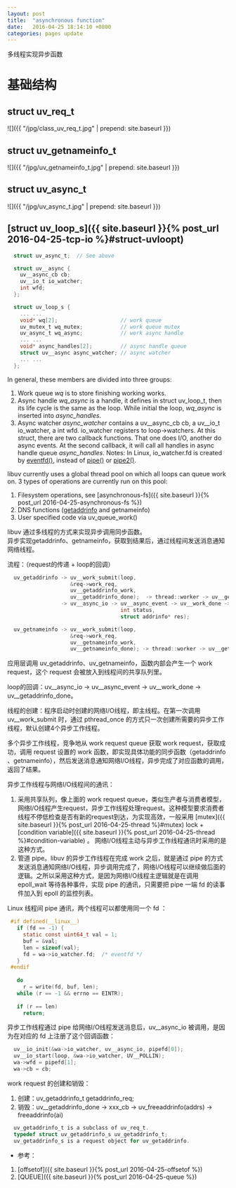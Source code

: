 ```yaml
---
layout: post
title:  "asynchronous function"
date:   2016-04-25 18:14:10 +0800
categories: pages update
---
```


多线程实现异步函数

# 基础结构

## struct uv_req_t

![]({{ "/jpg/class_uv_req_t.jpg" | prepend: site.baseurl }})


## struct uv_getnameinfo_t

![]({{ "/jpg/uv_getnameinfo_t.jpg" | prepend: site.baseurl }})


## struct uv_async_t

![]({{ "/jpg/uv_async_t.jpg" | prepend: site.baseurl }})



## [struct uv_loop_s]({{ site.baseurl }}{% post_url 2016-04-25-tcp-io %}#struct-uvloopt)
```c
  struct uv_async_t;  // See above

  struct uv__async {
    uv__async_cb cb;
    uv__io_t io_watcher;
    int wfd;
  };

  struct uv_loop_s {
    ... ...
    void* wq[2];                    // work queue
    uv_mutex_t wq_mutex;            // work queue mutex
    uv_async_t wq_async;            // work async handle
    ... ...
    void* async_handles[2];         // async handle queue
    struct uv__async async_watcher; // async watcher
    ... ...
  };
```
 
In general, these members are divided into three groups:

1. Work queue _wq_ is to store finishing working works.
2. Async handle _wq_async_ is a handle, it defines in struct uv_loop_t, then its life cycle is the same as the loop. While initial the loop, _wq_async_ is inserted into _async_handles_.
3. Async watcher _async_watcher_ contains a uv__async_cb cb, a uv__io_t io_watcher, a int wfd. io_watcher registers to loop->watchers. At this struct, there are two callback functions. That one does I/O, another do async events. At the second callback, it will call all handles in async handle queue _async_handles_. Notes: In Linux, io_watcher.fd is created by [eventfd()](http://man7.org/linux/man-pages/man2/eventfd.2.html), instead of [pipe()](http://man7.org/linux/man-pages/man2/pipe.2.html) or [pipe2()](http://man7.org/linux/man-pages/man2/pipe2.2.html).


libuv currently uses a global thread pool on which all loops can queue work on. 3 types of operations are currently run on this pool:

1. Filesystem operations, see [asynchronous-fs]({{ site.baseurl }}{% post_url 2016-04-25-asynchronous-fs %})
2. DNS functions ([getaddrinfo](#struct-uv_getnameinfo_t) and getnameinfo)
3. User specified code via uv_queue_work()


libuv 通过多线程的方式来实现异步调用同步函数。  
异步实现getaddrinfo、getnameinfo，获取到结果后，通过线程间发送消息通知网络线程。

流程：（request的传递 + loop的回调）

```c
  uv_getaddrinfo -> uv__work_submit(loop,
                    &req->work_req,
                    uv__getaddrinfo_work,
                    uv__getaddrinfo_done);  -> thread::worker -> uv__getaddrinfo_work -> getaddrinfo -> uv_async_send
                 -> uv__async_io -> uv__async_event -> uv__work_done -> uv__getaddrinfo_done -> typedef void (*uv_getaddrinfo_cb)(uv_getaddrinfo_t* req,
                                    int status,
                                    struct addrinfo* res);

  uv_getnameinfo -> uv__work_submit(loop,
                    &req->work_req,
                    uv__getnameinfo_work,
                    uv__getnameinfo_done); -> thread::worker -> uv__getnameinfo_work -> getnameinfo
```

应用层调用 uv_getaddrinfo、uv_getnameinfo，函数内部会产生一个 work request，这个 request 会被放入到线程间的共享队列里。 

loop的回调：uv__async_io -> uv__async_event -> uv__work_done -> uv__getaddrinfo_done。


线程的创建：程序启动时创建的网络I/O线程，即主线程。在第一次调用 uv__work_submit 时，通过 pthread_once 的方式只一次创建所需要的异步工作线程，默认创建4个异步工作线程。

多个异步工作线程，竞争地从 work request queue 获取 work request，获取成功，调用 request 设置的 work 函数，即实现具体功能的同步函数（getaddrinfo 、getnameinfo），然后发送消息通知网络I/O线程，异步完成了对应函数的调用，返回了结果。

异步工作线程与网络I/O线程间的通讯：

1. 采用共享队列，像上面的 work request queue，类似生产者与消费者模型，网络I/O线程产生request，异步工作线程处理request。这种模型要求消费者线程不停低检查是否有新的request到达，为实现高效，一般采用 [mutex]({{ site.baseurl }}{% post_url 2016-04-25-thread %}#mutex) lock + [condition variable]({{ site.baseurl }}{% post_url 2016-04-25-thread %}#condition-variable) 。 网络I/O线程主动与异步工作线程通讯时采用的是这种方式。
1. 管道 pipe。libuv 的异步工作线程在完成 work 之后，就是通过 pipe 的方式发送消息通知网络I/O线程，异步调用完成了，网络I/O线程可以继续做后面的逻辑。之所以采用这种方式，是因为网络I/O线程主逻辑就是在调用 epoll_wait 等待各种事件，实现 pipe 的通讯，只需要把 pipe 一端 fd 的读事件加入到 epoll 的监控列表。

Linux 线程间 pipe 通讯，两个线程可以都使用同一个 fd ：

```c
 #if defined(__linux__)
   if (fd == -1) {
     static const uint64_t val = 1;
     buf = &val;
     len = sizeof(val);
     fd = wa->io_watcher.fd;  /* eventfd */
   }
 #endif
 
   do
     r = write(fd, buf, len);
   while (r == -1 && errno == EINTR);
 
   if (r == len)
     return;
```

异步工作线程通过 pipe 给网络I/O线程发送消息后，uv__async_io 被调用，是因为在对应的 fd 上注册了这个回调函数：

```c
  uv__io_init(&wa->io_watcher, uv__async_io, pipefd[0]);
  uv__io_start(loop, &wa->io_watcher, UV__POLLIN);
  wa->wfd = pipefd[1];
  wa->cb = cb;
```

work request 的创建和销毁：

1. 创建：uv_getaddrinfo_t getaddrinfo_req;
2. 销毁：uv__getaddrinfo_done -> xxx_cb -> uv_freeaddrinfo(addrs) -> freeaddrinfo(ai)

```c
  uv_getaddrinfo_t is a subclass of uv_req_t.
  typedef struct uv_getaddrinfo_s uv_getaddrinfo_t;
  uv_getaddrinfo_s is a request object for uv_getaddrinfo.
```


* 参考：
1. [offsetof]({{ site.baseurl }}{% post_url 2016-04-25-offsetof %})
2. [QUEUE]({{ site.baseurl }}{% post_url 2016-04-25-queue %})
